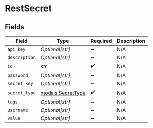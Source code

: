 # RestSecret


## Fields

| Field                                        | Type                                         | Required                                     | Description                                  |
| -------------------------------------------- | -------------------------------------------- | -------------------------------------------- | -------------------------------------------- |
| `api_key`                                    | *Optional[str]*                              | :heavy_minus_sign:                           | N/A                                          |
| `description`                                | *Optional[str]*                              | :heavy_minus_sign:                           | N/A                                          |
| `id`                                         | *str*                                        | :heavy_check_mark:                           | N/A                                          |
| `password`                                   | *Optional[str]*                              | :heavy_minus_sign:                           | N/A                                          |
| `secret_key`                                 | *Optional[str]*                              | :heavy_minus_sign:                           | N/A                                          |
| `secret_type`                                | [models.SecretType](../models/secrettype.md) | :heavy_check_mark:                           | N/A                                          |
| `tags`                                       | *Optional[str]*                              | :heavy_minus_sign:                           | N/A                                          |
| `username`                                   | *Optional[str]*                              | :heavy_minus_sign:                           | N/A                                          |
| `value`                                      | *Optional[str]*                              | :heavy_minus_sign:                           | N/A                                          |